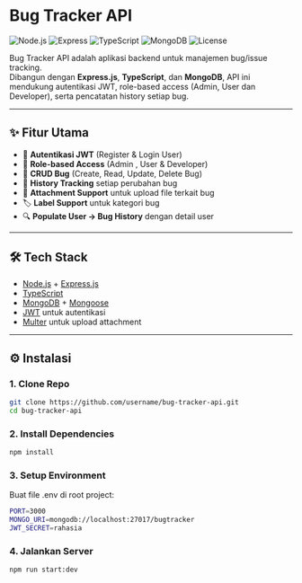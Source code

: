 # Bug Tracker API

![Node.js](https://img.shields.io/badge/Node.js-18.x-green?logo=node.js)
![Express](https://img.shields.io/badge/Express.js-4.x-blue?logo=express)
![TypeScript](https://img.shields.io/badge/TypeScript-5.x-blue?logo=typescript)
![MongoDB](https://img.shields.io/badge/MongoDB-6.x-brightgreen?logo=mongodb)
![License](https://img.shields.io/badge/License-MIT-yellow)

Bug Tracker API adalah aplikasi backend untuk manajemen bug/issue tracking.  
Dibangun dengan **Express.js**, **TypeScript**, dan **MongoDB**, API ini mendukung autentikasi JWT, role-based access (Admin, User dan Developer), serta pencatatan history setiap bug.

---

## ✨ Fitur Utama
- 🔐 **Autentikasi JWT** (Register & Login User)
- 👤 **Role-based Access** (Admin , User & Developer)
- 🐛 **CRUD Bug** (Create, Read, Update, Delete Bug)
- 📝 **History Tracking** setiap perubahan bug
- 📎 **Attachment Support** untuk upload file terkait bug
- 🏷️ **Label Support** untuk kategori bug
- 🔍 **Populate User → Bug History** dengan detail user

---

## 🛠 Tech Stack
- [Node.js](https://nodejs.org/) + [Express.js](https://expressjs.com/)  
- [TypeScript](https://www.typescriptlang.org/)  
- [MongoDB](https://www.mongodb.com/) + [Mongoose](https://mongoosejs.com/)  
- [JWT](https://jwt.io/) untuk autentikasi  
- [Multer](https://github.com/expressjs/multer) untuk upload attachment  


---

## ⚙️ Instalasi

### 1. Clone Repo
```bash
git clone https://github.com/username/bug-tracker-api.git
cd bug-tracker-api
```

### 2. Install Dependencies
```bash
npm install 
```

### 3. Setup Environment
Buat file .env di root project:
```bash
PORT=3000
MONGO_URI=mongodb://localhost:27017/bugtracker
JWT_SECRET=rahasia
```

### 4. Jalankan Server
```bash
npm run start:dev
```

